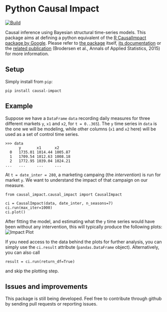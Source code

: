 # Python Causal Impact

[![Build](https://github.com/tcassou/causal_impact/workflows/Test%20and%20Release/badge.svg)](https://github.com/tcassou/causal_impact/actions)

Causal inference using Bayesian structural time-series models.
This package aims at defining a python equivalent of the [R CausalImpact package by Google](https://github.com/google/CausalImpact).
Please refer to [the package](https://github.com/google/CausalImpact) itself, [its documentation](http://google.github.io/CausalImpact/CausalImpact.html) or the [related publication](http://research.google.com/pubs/pub41854.html) (Brodersen et al., Annals of Applied Statistics, 2015) for more information.

## Setup

Simply install from `pip`:
```
pip install causal-impact
```

## Example

Suppose we have a `DataFrame` `data` recording daily measures for three different markets `y`, `x1` and `x2`,  for `t = 0..365`).
The `y` time series in `data` is the one we will be modeling, while other columns (`x1` and `x2` here) will be used as a set of control time series.
```
>>> data
      y       x1      x2
  0   1735.01 1014.44 1005.87
  1   1709.54 1012.63 1008.18
  2   1772.95 1039.04 1024.21
...   ...     ...     ...
```
At `t = date_inter = 280`, a marketing campaing (the *intervention*) is run for market `y`. We want to understand the impact of that campaign on our measure.

```
from causal_impact.causal_impact import CausalImpact

ci = CausalImpact(data, date_inter, n_seasons=7)
ci.run(max_iter=1000)
ci.plot()
```

After fitting the model, and estimating what the `y` time series would have been without any intervention, this will typically produce the following plots:
![Impact Plot](https://github.com/tcassou/causal_impact/blob/master/examples/causal_impact.png)

If you need access to the data behind the plots for further analysis, you can simply use the `ci.result` attribute (`pandas.DataFrame` object). Alternatively, you can also call
```
result = ci.run(return_df=True)
```
and skip the plotting step.

## Issues and improvements
This package is still being developed. Feel free to contribute through github by sending pull requests or reporting issues.
